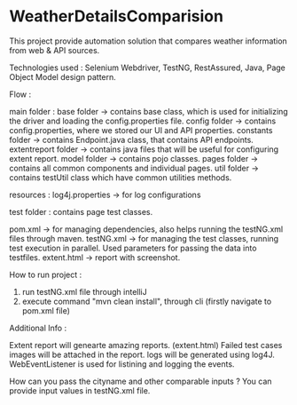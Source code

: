 # WeatherDetailsComparision

This project provide automation solution that compares weather information from web & API
sources.

Technologies used : Selenium Webdriver, TestNG, RestAssured, Java, Page Object Model design pattern.

Flow : 

main folder : 
      base folder -> contains base class, which is used for initializing the driver and loading the config.properties file.
      config folder -> contains config.properties, where we stored our UI and API properties.
      constants folder -> contains Endpoint.java class, that contains API endpoints. 
      extentreport folder -> contains java files that will be useful for configuring extent report.
      model folder -> contains pojo classes.
      pages folder -> contains all common components and individual pages.
      util folder -> contains testUtil class which have common utilities methods.
      
resources : 
      log4j.properties -> for log configurations 
      
test folder :
      contains page test classes.
      
pom.xml -> for managing dependencies, also helps running the testNG.xml files through maven.
testNG.xml -> for managing the test classes, running test execution in parallel. Used parameters for passing the data into testfiles.
extent.html -> report with screenshot.
      
How to run project : 

1. run testNG.xml file through intelliJ
2. execute command "mvn clean install", through cli (firstly navigate to pom.xml file)

Additional Info : 

Extent report will genearte amazing reports. (extent.html)
Failed test cases images will be attached in the report.
logs will be generated using log4J.
WebEventListener is used for listining and logging the events.

How can you pass the cityname and other comparable inputs ?
You can provide input values in testNG.xml file.


      
      
